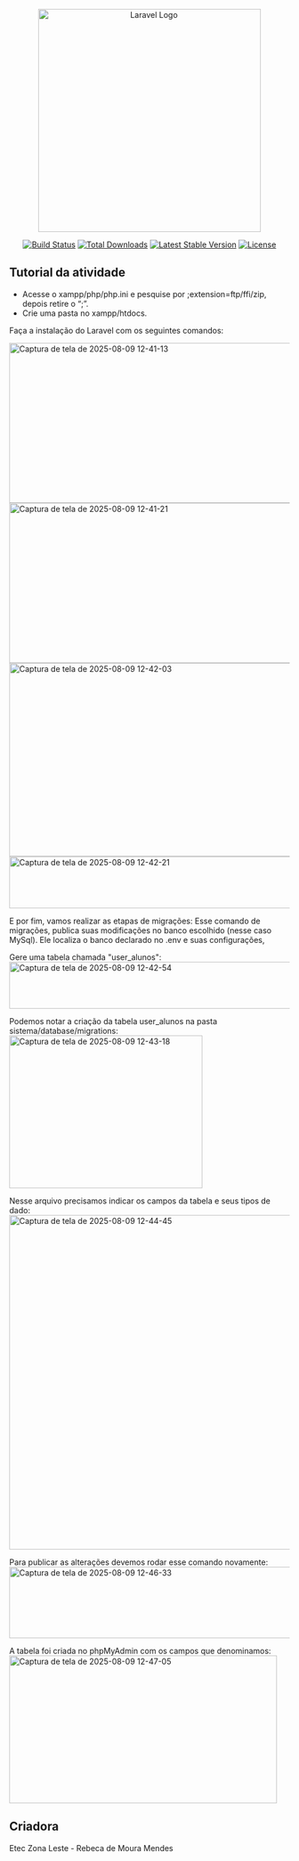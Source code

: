 <p align="center"><a href="https://laravel.com" target="_blank"><img src="https://raw.githubusercontent.com/laravel/art/master/logo-lockup/5%20SVG/2%20CMYK/1%20Full%20Color/laravel-logolockup-cmyk-red.svg" width="400" alt="Laravel Logo"></a></p>

<p align="center">
<a href="https://github.com/laravel/framework/actions"><img src="https://github.com/laravel/framework/workflows/tests/badge.svg" alt="Build Status"></a>
<a href="https://packagist.org/packages/laravel/framework"><img src="https://img.shields.io/packagist/dt/laravel/framework" alt="Total Downloads"></a>
<a href="https://packagist.org/packages/laravel/framework"><img src="https://img.shields.io/packagist/v/laravel/framework" alt="Latest Stable Version"></a>
<a href="https://packagist.org/packages/laravel/framework"><img src="https://img.shields.io/packagist/l/laravel/framework" alt="License"></a>
</p>

## Tutorial da atividade

- Acesse o xampp/php/php.ini e pesquise por ;extension=ftp/ffi/zip, depois retire o “;”.
- Crie uma pasta no xampp/htdocs.

Faça a instalação do Laravel com os seguintes comandos:

<img width="1350" height="287" alt="Captura de tela de 2025-08-09 12-41-13" src="https://github.com/user-attachments/assets/8b90224f-02d4-4a99-8636-2e4301bf203e" />
<img width="559" height="287" alt="Captura de tela de 2025-08-09 12-41-21" src="https://github.com/user-attachments/assets/1e3a7aca-10f1-47c0-87ba-c9f7490f1671" />
<img width="720" height="347" alt="Captura de tela de 2025-08-09 12-42-03" src="https://github.com/user-attachments/assets/f94775ba-a8ef-4781-b8f5-27ecd59f32c2" />
<img width="720" height="93" alt="Captura de tela de 2025-08-09 12-42-21" src="https://github.com/user-attachments/assets/ffdca1e9-07aa-42d6-b6d4-ff6e2f9ad82a" />

E por fim, vamos realizar as etapas de migrações:
Esse comando de migrações, publica suas modificações no banco escolhido (nesse caso MySql). Ele localiza o banco declarado no .env e suas configurações, 

Gere uma tabela  chamada "user_alunos":
<img width="773" height="84" alt="Captura de tela de 2025-08-09 12-42-54" src="https://github.com/user-attachments/assets/44cd7246-4796-4c36-932d-df55a95fdd3d" />

Podemos notar a criação da tabela user_alunos na pasta sistema/database/migrations:
<img width="347" height="274" alt="Captura de tela de 2025-08-09 12-43-18" src="https://github.com/user-attachments/assets/cfe29cb9-9d42-4bfc-9ead-b75afed8a289" />

Nesse arquivo precisamos indicar os campos da tabela e seus tipos de dado:
<img width="785" height="600" alt="Captura de tela de 2025-08-09 12-44-45" src="https://github.com/user-attachments/assets/1af7b9ae-ad90-4536-be30-3e3ece3ccc3b" />

Para publicar as alterações devemos rodar esse comando novamente:
<img width="1276" height="128" alt="Captura de tela de 2025-08-09 12-46-33" src="https://github.com/user-attachments/assets/ddd01a75-1d4e-4ff2-bcdb-404cce123c90" />

A tabela foi criada no phpMyAdmin com os campos que denominamos:
<img width="481" height="265" alt="Captura de tela de 2025-08-09 12-47-05" src="https://github.com/user-attachments/assets/31c2c0cb-e970-4e9e-b4ed-54352471f0e3" />

## Criadora

Etec Zona Leste - Rebeca de Moura Mendes
